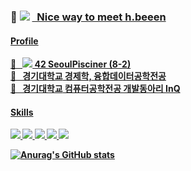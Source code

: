 ### 🤞 <img src="https://img.shields.io/badge/Instagram-E4405F?style=flat-square&logo=Instagram&logoColor=white"/> <A HREF="http://instagram.com/h.beeen">&nbsp;</b> Nice way to meet h.beeen 

<h4> Profile </h4>
<p>
  <b>🚀&nbsp;&nbsp;&nbsp;<img src="https://img.shields.io/badge/000000?style=flat-square&logo=42&logoColor=white"/> 42 SeoulPisciner (8-2)<br/>
  <b>🚀&nbsp;&nbsp;&nbsp;경기대학교</b> 경제학, 융합데이터공학전공<br/>
    <b>🚀&nbsp;&nbsp;&nbsp;경기대학교</b> 컴퓨터공학전공 개발동아리 InQ<br/>
</p>
<h4> Skills </h4>

<p>
<img src="https://img.shields.io/badge/C++-000060?/style=flat-square&logo=C%2B%2B&logoColor=white"/> <img src="https://img.shields.io/badge/Java-F80000?/style=flat-square&logo=Oracle&logoColor=white"/> <img src="https://img.shields.io/badge/Python-3776AB?/style=flat-square&logo=Python&logoColor=white"/>
<img src="https://img.shields.io/badge/Spring-6DB33F?style=flat-square&logo=Spring&logoColor=white"/> <img src="https://img.shields.io/badge/Spring_Boot-6DB33F?style=flat-square&logo=SpringBoot&logoColor=white"/>
</p>


![Anurag's GitHub stats](https://github-readme-stats.vercel.app/api?username=h-beeen&show_icons=true&theme=radical)
